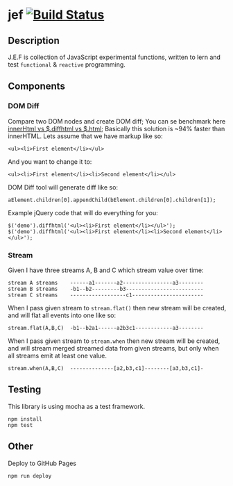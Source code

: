 # jef [![Build Status](https://travis-ci.org/widmogrod/jef.svg?branch=master)](https://travis-ci.org/widmogrod/jef)

## Description

J.E.F is collection of JavaScript experimental functions, written to lern and test `functional` & `reactive` programming.

## Components
### DOM Diff

Compare two DOM nodes and create DOM diff;
You can se benchmark here [innerHtml vs $.diffhtml vs $.html](http://jsperf.com/innerhtml-vs-dom-diff);
Basically this solution is ~94% faster than innerHTML.
Lets assume that we have markup like so:

```
<ul><li>First element</li></ul>
```

And you want to change it to:
```
<ul><li>First element</li><li>Second element</li></ul>
```

DOM Diff tool will generate diff like so:
```
aElement.children[0].appendChild(bElement.children[0].children[1]);
```

Example jQuery code that will do everything for you:
```
$('demo').diffhtml('<ul><li>First element</li></ul>');
$('demo').diffhtml('<ul><li>First element</li><li>Second element</li></ul>');
```


### Stream

Given I have three streams A, B and C which stream value over time:
```
stream A streams    ------a1-------a2----------------a3--------
stream B streams    -b1--b2---------b3-------------------------
stream C streams    ------------------c1-----------------------
```

When I pass given stream to `stream.flat()` then new stream will be created,
and will flat all events into one like so:
```
stream.flat(A,B,C)  -b1--b2a1------a2b3c1------------a3--------
```

When I pass given stream to `stream.when` then new stream will be created,
and will stream merged streamed data from given streams, but only when all streams emit at least one value.
```
stream.when(A,B,C)  --------------[a2,b3,c1]--------[a3,b3,c1]-
```

## Testing

This library is using mocha as a test framework.

```
npm install
npm test
```

## Other

Deploy to GitHub Pages
```
npm run deploy
```

